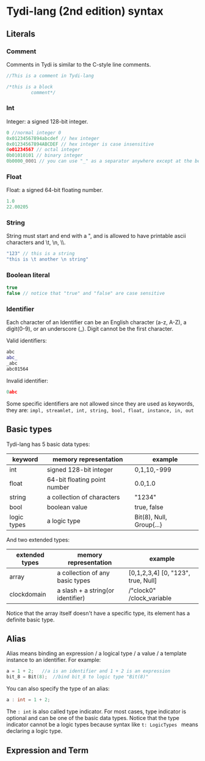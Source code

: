 # Tydi-lang (2nd edition) syntax

## Literals

### Comment

Comments in Tydi is similar to the C-style line comments.

```cpp
//This is a comment in Tydi-lang
```

```cpp
/*this is a block
         comment*/
```

### Int 

Integer: a signed 128-bit integer.

```cpp
0 //normal integer 0
0x01234567894abcdef // hex integer
0x01234567894ABCDEF // hex integer is case insensitive
0o01234567 // octal integer
0b01010101 // binary integer
0b0000_0001 // you can use "_" as a separator anywhere except at the beginning of the integer.
```

### Float

Float: a signed 64-bit floating number.

```cpp
1.0
22.00205
```

### String

String must start and end with a ", and is allowed to have printable ascii characters and \\t, \\n, \\\\.

```cpp
"123" // this is a string
"this is \t another \n string"
```

### Boolean literal

```cpp
true
false // notice that "true" and "false" are case sensitive
```

### Identifier

Each character of an Identifier can be an English character (a-z, A-Z), a digit(0-9), or an underscore (_). Digit cannot be the first character.

Valid identifiers:
```cpp
abc
abc_
_abc
abc01564
```

Invalid identifier:
```cpp
0abc
```

Some specific identifiers are not allowed since they are used as keywords, they are: ```impl, streamlet, int, string, bool, float, instance, in, out```

## Basic types

Tydi-lang has 5 basic data types:

| keyword     | memory representation        | example                  |
|-------------|------------------------------|--------------------------|
| int         | signed 128-bit integer       | 0,1,10,-999              |
| float       | 64-bit floating point number | 0.0,1.0                  |
| string      | a collection of characters   | "1234"                   |
| bool        | boolean value                | true, false              |
| logic types | a logic type                 | Bit(8), Null, Group{...} |

And two extended types:

| extended types | memory representation             | example                            |
|----------------|-----------------------------------|------------------------------------|
| array          | a collection of any basic types   | [0,1,2,3,4] [0, "123", true, Null] |
| clockdomain    | a slash + a string(or identifier) | /"clock0" /clock_variable          |

Notice that the array itself doesn't have a specific type, its element has a definite basic type.

## Alias

Alias means binding an expression / a logical type / a value / a template instance to an identifier. For example:

```cpp
a = 1 + 2;   //a is an identifier and 1 + 2 is an expression
bit_8 = Bit(8);  //bind bit_8 to logic type "Bit(8)"
```

You can also specify the type of an alias:

```cpp
a : int = 1 + 2;
```

The ```: int``` is also called type indicator. For most cases, type indicator is optional and can be one of the basic data types. Notice that the type indicator cannot be a logic types because syntax like ```t: LogicTypes ``` means declaring a logic type.

## Expression and Term
